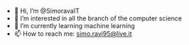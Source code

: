 - 👋 Hi, I’m @SimoravaIT
- 👀 I’m interested in all the branch of the computer science
- 🌱 I’m currently learning machine learning
- 📫 How to reach me: simo.ravi95@live.it

<!---
SimoravaIT/SimoravaIT is a ✨ special ✨ repository because its `README.md` (this file) appears on your GitHub profile.
You can click the Preview link to take a look at your changes.
--->
